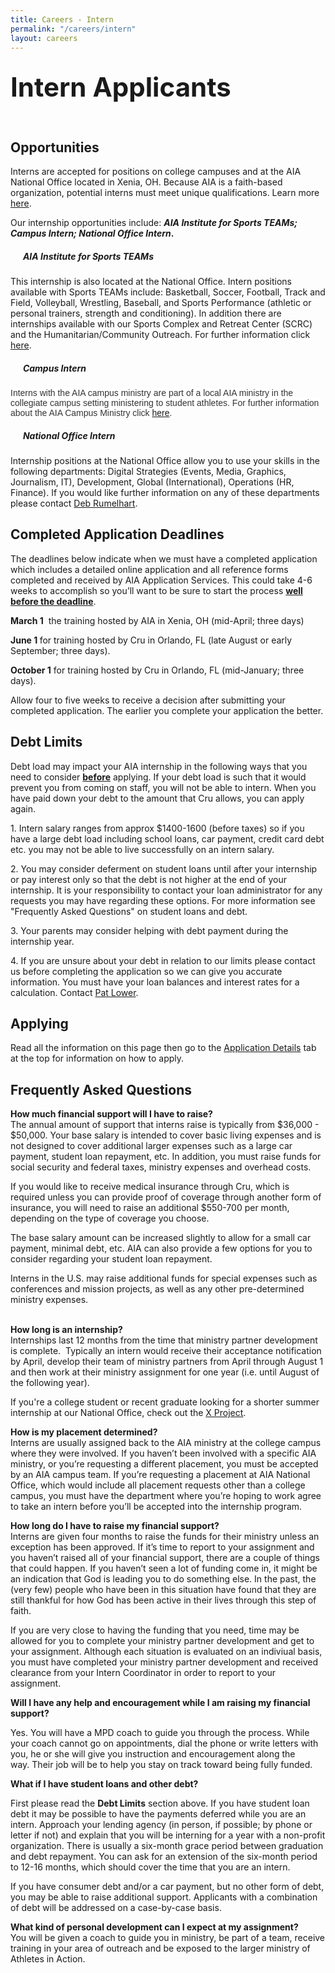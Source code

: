 ```yaml
---
title: Careers - Intern
permalink: "/careers/intern"
layout: careers
---
```


<div class="row"><div class="col-md-12"><h2 class="MsoNoSpacing"><span style="font-size: 2em;">Intern Applicants</span></h2><h2 class="p1"><img src="/uploads/careers/04-21-12StintersGroup-web.jpg" alt="" class="img-responsive pull-right col-md-5" /></h2><h2 class="p1"></h2><h2 class="p1">Opportunities</h2><p class="p1">Interns are accepted for positions on college campuses and at the AIA National Office located in Xenia, OH. Because AIA is a faith-based organization, potential interns must meet unique qualifications. Learn more <a href="/careers/qualifications">here</a>.</p><p class="p1">Our internship opportunities include: <strong><em>AIA Institute for Sports TEAMs; Campus Intern; National Office Intern</em>.</strong></p><ul></ul><h5><em>&nbsp;&nbsp;&nbsp;&nbsp;&nbsp; AIA Institute for Sports TEAMs</em></h5><p>This internship is also located at the National Office. Intern positions available with Sports TEAMs include: Basketball, Soccer, Football, Track and Field, Volleyball, Wrestling, Baseball, and Sports Performance (athletic or personal trainers, strength and conditioning). In addition there are internships available with our Sports Complex and Retreat Center (SCRC) and the Humanitarian/Community Outreach. For further information click <a href="/careers/aiainstitute">here</a>.</p><h5><em>&nbsp;&nbsp;&nbsp;&nbsp;&nbsp; Campus Intern</em></h5><p><b style="font-weight: normal;" id="docs-internal-guid-fceba772-23e4-8905-1f34-e1ddaf838b5f"><span style="font-size: 14px; font-family: Arial; color: #333333; background-color: #ffffff; font-weight: 400; font-style: normal; font-variant: normal; text-decoration: none; vertical-align: baseline; white-space: pre-wrap;">Interns with the AIA campus ministry are part of a local AIA ministry in the collegiate campus setting ministering to student athletes. For further information about the AIA Campus Ministry click <a href="/campus">here</a>. </span></b></p><h5 class="p1"><em>&nbsp;&nbsp;&nbsp;&nbsp;&nbsp; National Office Intern</em></h5><p>Internship positions at the National Office allow you to use your skills in the following departments: Digital Strategies (Events, Media, Graphics, Journalism, IT), Development, Global (International), Operations (HR, Finance). If you would like further information on any of these departments please contact <a href="mailto:deb.rumelhart@athletesinaction.org">Deb Rumelhart</a>.</p><h2 class="p1">Completed Application Deadlines</h2><p>The deadlines below indicate when we must have a completed application which includes a detailed online application and all reference forms completed and received by AIA Application Services. This could take 4-6 weeks to accomplish so you&rsquo;ll want to be sure to start the process <span style="text-decoration: underline;"><strong>well before the deadline</strong></span>.</p><p class="p1"><b>March 1</b>&nbsp; the  training hosted by AIA in Xenia, OH (mid-April; three days)</p><p class="p1"><b>June 1&nbsp;</b>for training hosted by Cru in Orlando, FL (late August or early September; three days).</p><p class="p1"><strong>October 1</strong> <b></b>for training hosted by Cru in Orlando, FL (mid-January; three days).</p><p>Allow four to five weeks to receive a decision after submitting your completed application. The earlier you complete your application the better.</p><h2 class="p1">Debt Limits</h2><p class="p1">Debt load may impact your AIA internship in the following ways that you need to consider <span style="text-decoration: underline;"><strong>before</strong></span> applying. If your debt load is such that it would prevent you from coming on staff, you will not be able to intern.  When you have paid down your debt to the amount that Cru allows, you can apply again.</p><p class="p2">1. Intern salary ranges from approx $1400-1600 (before taxes) so if you have a large debt load including school loans, car payment, credit card debt etc. you may not be able to live successfully on an intern salary.</p><p class="p1">2. You may consider deferment on student loans until after your internship or pay interest only so that the debt is not higher at the end of your internship. It is your responsibility to contact your loan administrator for any requests you may have regarding these options. For more information see "Frequently Asked Questions" on student loans and debt.</p><p class="p1">3. Your parents may consider helping with debt payment during the internship year.</p><p class="MsoNormal">4. If you are unsure about your debt in relation to our limits please contact us before completing the application so we can give you accurate information. You must have your loan balances and interest rates for a calculation. Contact <a href="mailto:pat.lower@athletesinaction.org">Pat Lower</a>.&nbsp;</p><h2 class="p1">Applying</h2><p>Read all the information on this page then go to the <a href="/careers/apply">Application Details</a> tab at the top for information on how to apply.</p><h2 class="p4">Frequently Asked Questions</h2><p class="p4"><b>How much financial support will I have to raise?</b><span class="s2"><b><br /> </b></span>The annual amount of support that interns raise is typically from $36,000 - $50,000. Your base salary is intended to cover basic living expenses and is not designed to cover additional larger expenses such as a large car payment, student loan repayment, etc. In addition, you must raise funds for social security and federal taxes, ministry expenses and overhead costs.</p><p class="p4">If you would like to receive medical insurance through Cru, which is required unless you can provide proof of coverage through another form of insurance, you will need to raise an additional $550-700 per month, depending on the type of coverage you choose.</p><p class="p4">The base salary amount can be increased slightly to allow for a small car payment, minimal debt, etc. AIA can also provide a few options for you to consider regarding your student loan repayment.</p><p class="p4">Interns in the U.S. may raise additional funds for special expenses such as conferences and mission projects, as well as any other pre-determined ministry expenses.<br /><br /><span class="s3"></span></p><p class="p4"><b>How long is an internship?</b><span class="s2"><b><br /> </b></span>Internships last 12 months from the time that ministry partner development is complete.&nbsp; Typically an intern would receive their acceptance notification by April, develop their team of ministry partners from April through August 1 and then work at their ministry assignment for one year (i.e. until August of the following year).</p><p class="p4">If you're a college student or recent graduate looking for a shorter summer internship at our National Office, check out the <a href="/xproject">X Project</a>.</p><p class="p4"><strong>How is my placement determined?</strong><br />Interns are usually assigned back to the AIA ministry at the college campus where they were involved. If you haven&rsquo;t been involved with a specific AIA ministry, or you&rsquo;re requesting a different placement, you must be accepted by an AIA campus team. If you&rsquo;re requesting a placement at AIA National Office, which would include all placement requests other than a college campus, you must have the department where you&rsquo;re hoping to work agree to take an intern before you&rsquo;ll be accepted into the internship program.</p><p class="p4"><b>How long do I have to raise my financial support? <br /></b>Interns are given four months to raise the funds for their ministry unless an exception has been approved.<span class="s2"> </span>If it&rsquo;s time to report to your assignment and you haven&rsquo;t raised all of your financial support, there are a couple of things that could happen.&nbsp;If you haven&rsquo;t seen a lot of funding come in, it might be an indication that God is leading you to do something else.&nbsp;In the past, the (very few) people who have been in this situation have found that they are still thankful for how God has been active in their lives through this step of faith.</p><p class="p4">If you are very close to having the funding that you need, time may be allowed for you to complete your ministry partner development and get to your assignment.&nbsp;Although each situation is evaluated on an indiviual basis, you must have completed your ministry partner development and received clearance from your Intern Coordinator in order to report to your assignment.</p><p><b>Will I have any help and encouragement while I am raising my financial support?</b></p><p class="p4">Yes.&nbsp;You will have a MPD coach to guide you through the process. While your coach cannot go on appointments, dial the phone or write letters with you, he or she will give you instruction and encouragement along the way.&nbsp;Their job will be to help you stay on track toward being fully funded<span class="s3">.</span></p><p class="p4"><b>What if I have student loans and other debt?</b>&nbsp;</p><p class="p4">First please read the <strong>Debt Limits</strong> section above. If you have student loan debt it may be possible to have the payments deferred while you are an intern.&nbsp;Approach your lending agency (in person, if possible; by phone or letter if not) and explain that you will be interning for a year with a non-profit organization.&nbsp;There is usually a six-month grace period between graduation and debt repayment.&nbsp;You can ask for an extension of the six-month period to 12-16 months, which should cover the time that you are an intern.&nbsp;</p><p class="p4">If you have consumer debt and/or a car payment, but no other form of debt, you may be able to raise additional support.&nbsp;Applicants with a combination of debt will be addressed on a case-by-case basis.&nbsp;</p><p class="p4"><b>What kind of personal development can I expect at my assignment?</b><span class="s2"><b><br /> </b></span>You will be given a coach to guide you in ministry, be part of a team, receive training in your area of outreach and be exposed to the larger ministry of Athletes in Action.</p></div></div>